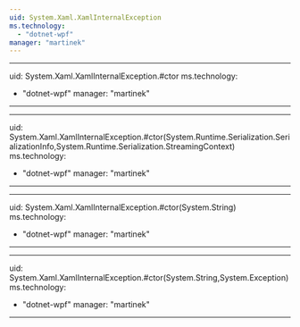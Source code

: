 ```yaml
---
uid: System.Xaml.XamlInternalException
ms.technology: 
  - "dotnet-wpf"
manager: "martinek"
---
```


---
uid: System.Xaml.XamlInternalException.#ctor
ms.technology: 
  - "dotnet-wpf"
manager: "martinek"
---

---
uid: System.Xaml.XamlInternalException.#ctor(System.Runtime.Serialization.SerializationInfo,System.Runtime.Serialization.StreamingContext)
ms.technology: 
  - "dotnet-wpf"
manager: "martinek"
---

---
uid: System.Xaml.XamlInternalException.#ctor(System.String)
ms.technology: 
  - "dotnet-wpf"
manager: "martinek"
---

---
uid: System.Xaml.XamlInternalException.#ctor(System.String,System.Exception)
ms.technology: 
  - "dotnet-wpf"
manager: "martinek"
---
